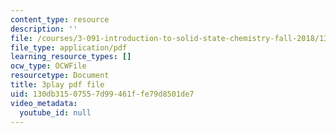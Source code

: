 ```yaml
---
content_type: resource
description: ''
file: /courses/3-091-introduction-to-solid-state-chemistry-fall-2018/130db31507557d99461ffe79d8501de7_YROT1JTNLWs.pdf
file_type: application/pdf
learning_resource_types: []
ocw_type: OCWFile
resourcetype: Document
title: 3play pdf file
uid: 130db315-0755-7d99-461f-fe79d8501de7
video_metadata:
  youtube_id: null
---
```

